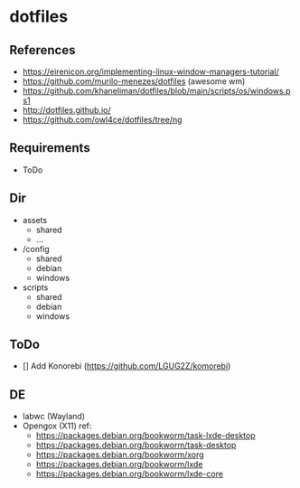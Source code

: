 # dotfiles

## References
 - https://eirenicon.org/implementing-linux-window-managers-tutorial/
 - https://github.com/murilo-menezes/dotfiles (awesome wm)
 - https://github.com/khaneliman/dotfiles/blob/main/scripts/os/windows.ps1
 - http://dotfiles.github.io/
 - https://github.com/owl4ce/dotfiles/tree/ng

## Requirements 
  - ToDo

## Dir
  - assets
    - shared
    - ...
  - /config
    - shared
    - debian
    - windows
  - scripts
    - shared
    - debian
    - windows

## ToDo
  - [] Add Konorebi (https://github.com/LGUG2Z/komorebi)

## DE 
  - labwc (Wayland)
  - Opengox (X11)
  ref:
    - https://packages.debian.org/bookworm/task-lxde-desktop
    - https://packages.debian.org/bookworm/task-desktop
    - https://packages.debian.org/bookworm/xorg
    - https://packages.debian.org/bookworm/lxde
    - https://packages.debian.org/bookworm/lxde-core

